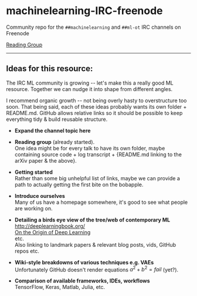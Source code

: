 # machinelearning-IRC-freenode
Community repo for the `##machinelearning` and `##ml-ot` IRC channels on Freenode 

[Reading Group](ReadingGroup/README.md)

- - - - - - - 

## Ideas for this resource:

The IRC ML community is growing -- let's make this a really good ML resource. Together we can nudge it into shape from different angles.

I recommend organic growth -- not being overly hasty to overstructure too soon. That being said, each of these ideas probably wants its own folder + README.md.  GitHub allows relative links so it should be possible to keep everything tidy & build reusable structure.

* **Expand the channel topic here**

* **Reading group** (already started).  
  One idea might be for every talk to have its own folder, maybe containing source code + log transcript + {README.md linking to the arXiv paper & the above}.  

* **Getting started**  
  Rather than some big unhelpful list of links, maybe we can provide a path to actually getting the first bite on the bobapple.
  
* **Introduce ourselves**  
  Many of us have a homepage somewhere, it's good to see what people are working on.  

* **Detailing a birds eye view of the tree/web of contemporary ML**  
  http://deeplearningbook.org/  
  [On the Origin of Deep Learning](https://arxiv.org/abs/1702.07800)  
  etc.  
  Also linking to landmark papers & relevant blog posts, vids, GitHub repos etc.

* **Wiki-style breakdowns of various techniques e.g. VAEs**  
  Unfortunately GitHub doesn't render equations $a^2+b^2=fail$ (yet?).  

* **Comparison of available frameworks, IDEs, workflows**  
  TensorFlow, Keras, Matlab, Julia, etc.
